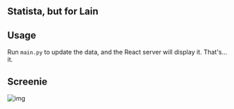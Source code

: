 ## Statista, but for Lain

Usage
-------------------
Run ```main.py``` to update the data, and the React server will display it. That's... it.

Screenie
-------------------
![img](https://i.imgur.com/OavZeJN.png)
